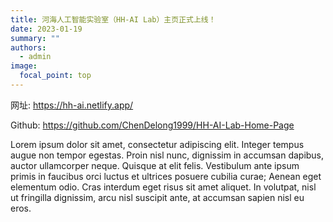 ```yaml
---
title: 河海人工智能实验室（HH-AI Lab）主页正式上线！
date: 2023-01-19
summary: ""
authors:
  - admin
image:
  focal_point: top
---
```

网址: https://hh-ai.netlify.app/ 

Github: https://github.com/ChenDelong1999/HH-AI-Lab-Home-Page

<!--more-->

Lorem ipsum dolor sit amet, consectetur adipiscing elit. Integer tempus augue non tempor egestas. Proin nisl nunc, dignissim in accumsan dapibus, auctor ullamcorper neque. Quisque at elit felis. Vestibulum ante ipsum primis in faucibus orci luctus et ultrices posuere cubilia curae; Aenean eget elementum odio. Cras interdum eget risus sit amet aliquet. In volutpat, nisl ut fringilla dignissim, arcu nisl suscipit ante, at accumsan sapien nisl eu eros.